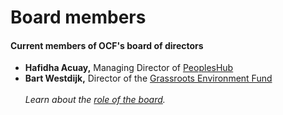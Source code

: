 # Board members

#### Current members of OCF's board of directors

* **Hafidha Acuay,** Managing Director of [PeoplesHub](https://www.peopleshub.org/)
* **Bart Westdijk,** Director of the [Grassroots Environment Fund](https://grassrootsfund.org/)\
  \
  _Learn about the_ [_role of the board_](../board/role-of-the-board.md)_._
